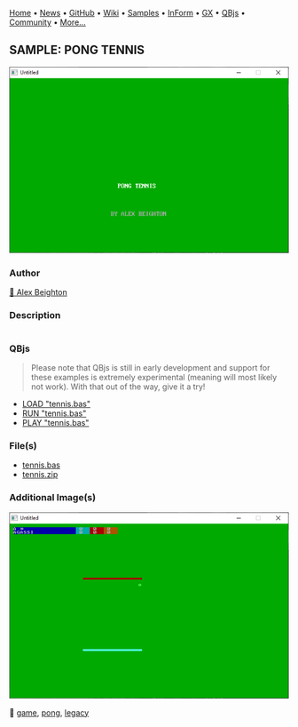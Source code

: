 [Home](https://qb64.com) • [News](../../news.md) • [GitHub](https://github.com/QB64Official/qb64) • [Wiki](https://github.com/QB64Official/qb64/wiki) • [Samples](../../samples.md) • [InForm](../../inform.md) • [GX](../../gx.md) • [QBjs](../../qbjs.md) • [Community](../../community.md) • [More...](../../more.md)

## SAMPLE: PONG TENNIS

![screenshot.png](img/screenshot.png)

### Author

[🐝 Alex Beighton](../alex-beighton.md) 

### Description

```text

```

### QBjs

> Please note that QBjs is still in early development and support for these examples is extremely experimental (meaning will most likely not work). With that out of the way, give it a try!

* [LOAD "tennis.bas"](https://v6p9d9t4.ssl.hwcdn.net/html/6022890/index.html?src=https://qb64.com/samples/pong-tennis/src/tennis.bas)
* [RUN "tennis.bas"](https://v6p9d9t4.ssl.hwcdn.net/html/6022890/index.html?mode=auto&src=https://qb64.com/samples/pong-tennis/src/tennis.bas)
* [PLAY "tennis.bas"](https://v6p9d9t4.ssl.hwcdn.net/html/6022890/index.html?mode=play&src=https://qb64.com/samples/pong-tennis/src/tennis.bas)

### File(s)

* [tennis.bas](src/tennis.bas)
* [tennis.zip](src/tennis.zip)

### Additional Image(s)

![ss2.png](img/ss2.png)

🔗 [game](../game.md), [pong](../pong.md), [legacy](../legacy.md)
